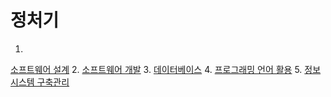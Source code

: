 # 정처기
1. 
[소프트웨어 설계](_01_소프트웨어%20설계.md)
2. 
[소프트웨어 개발](_02_소프트웨어%20개발.md)
3. 
[데이터베이스](_03_데이터베이스.md)
4. 
[프로그래밍 언어 활용](_04_프로그래밍%20언어%20활용.md)
5. 
[정보시스템 구축관리](_05_정보시스템%20구축관리.md)
